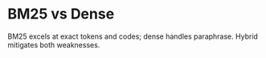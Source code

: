 # BM25 vs Dense

BM25 excels at exact tokens and codes; dense handles paraphrase. Hybrid mitigates both weaknesses.
